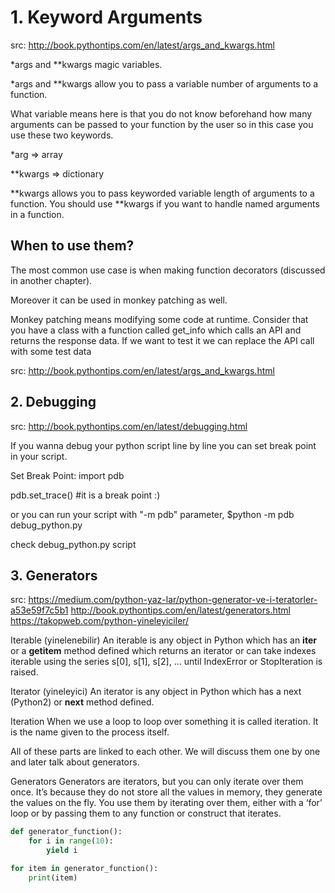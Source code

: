 
# 1. Keyword Arguments

src: http://book.pythontips.com/en/latest/args_and_kwargs.html

 *args and **kwargs magic variables.

*args and **kwargs allow you to pass a variable number of arguments to a function.

What variable means here is that you do not know beforehand how many arguments can be passed to your function by the user so in this case you use these two keywords.


*arg  => array


 **kwargs => dictionary

**kwargs allows you to pass keyworded variable length of arguments to a function. You should use **kwargs if you want to handle named arguments in a function. 

## When to use them?
The most common use case is when making function decorators (discussed in another chapter). 

Moreover it can be used in monkey patching as well. 

Monkey patching means modifying some code at runtime. 
Consider that you have a class with a function called get_info which calls an API and returns the response data. If we want to test it we can replace the API call with some test data

src: http://book.pythontips.com/en/latest/args_and_kwargs.html


## 2. Debugging
src: http://book.pythontips.com/en/latest/debugging.html

If you wanna debug your python script line by line you can set break point in your script.

Set Break Point:
import pdb

pdb.set_trace() #it is a break point :)

or you can run your script with "-m pdb" parameter, 
$python -m pdb debug_python.py

check debug_python.py script


## 3. Generators
src: 
https://medium.com/python-yaz-lar/python-generator-ve-i-teratorler-a53e59f7c5b1
http://book.pythontips.com/en/latest/generators.html
https://takopweb.com/python-yineleyiciler/

Iterable (yinelenebilir)
An iterable is any object in Python which has an __iter__ or a __getitem__ method defined which returns an iterator or can take indexes
iterable using the series s[0], s[1], s[2], ... until IndexError or StopIteration is raised.

Iterator (yineleyici)
An iterator is any object in Python which has a next (Python2) or __next__ method defined.

Iteration
When we use a loop to loop over something it is called iteration. It is the name given to the process itself. 

All of these parts are linked to each other. We will discuss them one by one and later talk about generators.

Generators
Generators are iterators, but you can only iterate over them once. It’s because they do not store all the values in memory, they generate the values on the fly. You use them by iterating over them, either with a ‘for’ loop or by passing them to any function or construct that iterates.

```python
def generator_function():
    for i in range(10):
        yield i

for item in generator_function():
    print(item)
```
